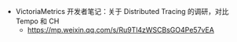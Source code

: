 - VictoriaMetrics 开发者笔记：关于 Distributed Tracing 的调研，对比 Tempo 和 CH
	- https://mp.weixin.qq.com/s/Ru9Tl4zWSCBsGO4Pe57vEA